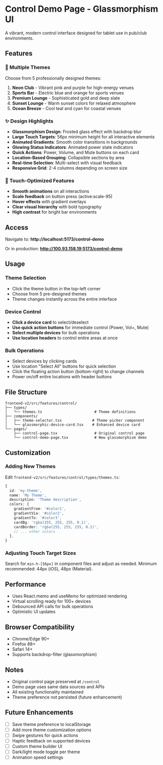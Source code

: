 # Control Demo Page - Glassmorphism UI

A vibrant, modern control interface designed for tablet use in pub/club environments.

## Features

### 🎨 Multiple Themes
Choose from 5 professionally designed themes:

1. **Neon Club** - Vibrant pink and purple for high-energy venues
2. **Sports Bar** - Electric blue and orange for sports venues
3. **Premium Lounge** - Sophisticated gold and deep slate
4. **Sunset Lounge** - Warm sunset colors for relaxed atmosphere
5. **Ocean Breeze** - Cool teal and cyan for coastal venues

### ✨ Design Highlights

- **Glassmorphism Design**: Frosted glass effect with backdrop blur
- **Large Touch Targets**: 56px minimum height for all interactive elements
- **Animated Gradients**: Smooth color transitions in backgrounds
- **Glowing Status Indicators**: Animated power state indicators
- **Quick Actions**: Power, Volume, and Mute buttons on each card
- **Location-Based Grouping**: Collapsible sections by area
- **Real-time Selection**: Multi-select with visual feedback
- **Responsive Grid**: 2-4 columns depending on screen size

### 🎯 Touch-Optimized Features

- **Smooth animations** on all interactions
- **Scale feedback** on button press (active:scale-95)
- **Hover effects** with gradient overlays
- **Clear visual hierarchy** with bold typography
- **High contrast** for bright bar environments

## Access

Navigate to: **http://localhost:5173/control-demo**

Or in production: **http://100.93.158.19:5173/control-demo**

## Usage

### Theme Selection
- Click the theme button in the top-left corner
- Choose from 5 pre-designed themes
- Theme changes instantly across the entire interface

### Device Control
- **Click a device card** to select/deselect
- **Use quick action buttons** for immediate control (Power, Vol+, Mute)
- **Select multiple devices** for bulk operations
- **Use location headers** to control entire areas at once

### Bulk Operations
- Select devices by clicking cards
- Use location "Select All" buttons for quick selection
- Click the floating action button (bottom-right) to change channels
- Power on/off entire locations with header buttons

## File Structure

```
frontend-v2/src/features/control/
├── types/
│   └── themes.ts                        # Theme definitions
├── components/
│   ├── theme-selector.tsx              # Theme picker component
│   └── glassmorphic-device-card.tsx    # Enhanced device card
└── pages/
    ├── control-page.tsx                 # Original control page
    └── control-demo-page.tsx            # New glassmorphism demo
```

## Customization

### Adding New Themes

Edit `frontend-v2/src/features/control/types/themes.ts`:

```typescript
{
  id: 'my-theme',
  name: 'My Theme',
  description: 'Theme description',
  colors: {
    gradientFrom: '#color1',
    gradientVia: '#color2',
    gradientTo: '#color3',
    cardBg: 'rgba(255, 255, 255, 0.1)',
    cardBorder: 'rgba(255, 255, 255, 0.2)',
    // ... other colors
  },
}
```

### Adjusting Touch Target Sizes

Search for `min-h-[56px]` in component files and adjust as needed. Minimum recommended: 44px (iOS), 48px (Material).

## Performance

- Uses React.memo and useMemo for optimized rendering
- Virtual scrolling ready for 100+ devices
- Debounced API calls for bulk operations
- Optimistic UI updates

## Browser Compatibility

- Chrome/Edge 90+
- Firefox 88+
- Safari 14+
- Supports backdrop-filter (glassmorphism)

## Notes

- Original control page preserved at `/control`
- Demo page uses same data sources and APIs
- All existing functionality maintained
- Theme preference not persisted (future enhancement)

## Future Enhancements

- [ ] Save theme preference to localStorage
- [ ] Add more theme customization options
- [ ] Swipe gestures for quick actions
- [ ] Haptic feedback on supported devices
- [ ] Custom theme builder UI
- [ ] Dark/light mode toggle per theme
- [ ] Animation speed settings
